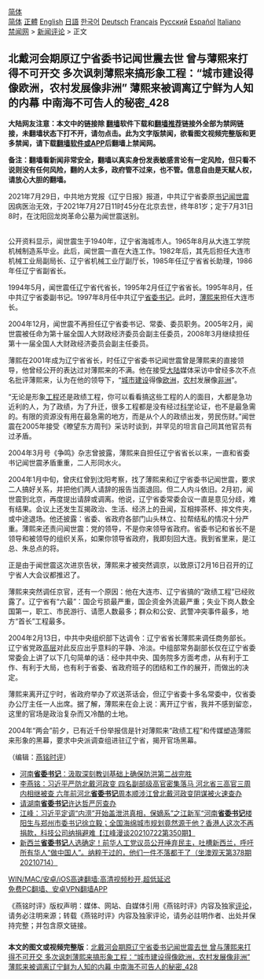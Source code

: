  <!-- 面包屑导航 --> <div class="breadcrumb"><!-- GTranslate: https://gtranslate.io/ -->  <div class="switcher notranslate">  <div class="selected">  <a href="#" onclick="return false;"> 简体</a>  </div>  <div class="option">  <a href="https://www.bannedbook.org" onclick="doGTranslate('zh-CN|zh-CN');jQuery('div.switcher div.selected a').html(jQuery(this).html());return false;" title="简体中文" class="nturl selected"> 简体</a>  <a href="https://www.bannedbook.org/zh-tw/" onclick="doGTranslate('zh-CN|zh-TW');jQuery('div.switcher div.selected a').html(jQuery(this).html());return false;" title="繁體中文" class="nturl"> 正體</a>  <a href="https://www.bannedbook.org/en/" onclick="doGTranslate('zh-CN|en');jQuery('div.switcher div.selected a').html(jQuery(this).html());return false;" title="English" class="nturl"> English</a>  <a href="https://www.bannedbook.org/ja/" onclick="doGTranslate('zh-CN|ja');jQuery('div.switcher div.selected a').html(jQuery(this).html());return false;" title="日本語" class="nturl"> 日語</a>  <a href="https://www.bannedbook.org/ko/" onclick="doGTranslate('zh-CN|ko');jQuery('div.switcher div.selected a').html(jQuery(this).html());return false;" title="한국어" class="nturl"> 한국어</a>  <a href="https://www.bannedbook.org/de/" onclick="doGTranslate('zh-CN|de');jQuery('div.switcher div.selected a').html(jQuery(this).html());return false;" title="Deutsch" class="nturl"> Deutsch</a>  <a href="https://www.bannedbook.org/fr/" onclick="doGTranslate('zh-CN|fr');jQuery('div.switcher div.selected a').html(jQuery(this).html());return false;" title="Français" class="nturl"> Français</a>  <a href="https://www.bannedbook.org/ru/" onclick="doGTranslate('zh-CN|ru');jQuery('div.switcher div.selected a').html(jQuery(this).html());return false;" title="Русский" class="nturl"> Русский</a>  <a href="https://www.bannedbook.org/es/" onclick="doGTranslate('zh-CN|es');jQuery('div.switcher div.selected a').html(jQuery(this).html());return false;" title="Español" class="nturl"> Español</a>  <a href="https://www.bannedbook.org/it/" onclick="doGTranslate('zh-CN|it');jQuery('div.switcher div.selected a').html(jQuery(this).html());return false;" title="Italiano" class="nturl"> Italiano</a>  </div>  </div>      <div class='breadcrumb-sub'><!-- Breadcrumb NavXT 6.3.0 --> <a href="https://www.bannedbook.org/" class="home">禁闻网</a> &gt; <a href="https://www.bannedbook.org/bnews/comments/" class="category">新闻评论</a> &gt; 正文</div></div><h2>北戴河会期原辽宁省委书记闻世震去世 曾与薄熙来打得不可开交 多次讽刺薄熙来搞形象工程：“城市建设得像欧洲，农村发展像非洲” 薄熙来被调离辽宁鲜为人知的内幕 中南海不可告人的秘密_428</h2> <p class="notice"><b>大陆网友注意：本文中的链接除 <a href="https://github.com/bannedbook/fanqiang" >翻墙</a>软件下载和<a href="https://github.com/killgcd/justmysocks/blob/master/README.md">翻墙推荐</a>链接外全部为禁网链接，未翻墙状态下打不开，请勿点击。此为文字版禁闻，欲看图文视频完整版和更多禁闻，请下载<a href="https://github.com/bannedbook/fanqiang">翻墙软件或APP</a>后翻墙上禁闻网。</p><p>备注：翻墙看新闻非常安全，翻墙以真实身份发表敏感言论有一定风险，但只看不说则没有任何风险，翻的人太多，政府管不过来，也不管。信息自由是天赋人权，请放心大胆的翻墙。</b></p>  <div class="entry"> <p></p> <p>2021年7月29日&#65292;中共地方党报&#12298;辽宁日报&#12299;报道&#65292;中共辽宁省委原<a href="https://www.bannedbook.org/bnews/tag/%e4%b9%a6%e8%ae%b0/" class="st_tag internal_tag" rel="tag" title="标签 书记 下的日志">书记</a><a href="https://www.bannedbook.org/bnews/tag/%e9%97%bb%e4%b8%96%e9%9c%87/" class="st_tag internal_tag" rel="tag" title="标签 闻世震 下的日志">闻世震</a>因病医治无效&#65292;于2021年7月27日11时45分在北京去世&#65292;终年81岁&#65307;定于7月31日8时&#65292;在沈阳回龙岗革命公墓为闻世震送别&#12290;<br />&nbsp;</p> <p>   公开资料显示&#65292;闻世震生于1940年&#65292;辽宁省海城市人&#12290;1965年8月从大连工学院机械制造系毕业&#12290;此后&#65292;闻世震一直在大连工作&#12290;1982年后&#65292;其先后担任大连市机械工业局副局长&#12289;辽宁省机械工业厅副厅长&#65292;1985年任辽宁省省长助理&#65292;1986年任辽宁省副省长&#12290;</p> <p>1994年5月&#65292;闻世震任辽宁省代省长&#65292;1995年2月任辽宁省省长&#12290;1995年8月&#65292;任中共辽宁省委副书记&#12290;1997年8月任中共辽宁<a href="https://www.bannedbook.org/bnews/tag/%e7%9c%81%e5%a7%94%e4%b9%a6%e8%ae%b0/" class="st_tag internal_tag" rel="tag" title="标签 省委书记 下的日志">省委书记</a>&#12290;此时&#65292;<a href="https://www.bannedbook.org/bnews/tag/%e8%96%84%e7%86%99%e6%9d%a5/" class="st_tag internal_tag" rel="tag" title="标签 薄熙来 下的日志">薄熙来</a>担任大连市长&#12290;</p>  <p>2004年12月&#65292;闻世震不再担任辽宁省委书记&#12289;常委&#12289;委员职务&#12290;2005年2月&#65292;闻世震被任命为第十届全国人大财政经济委员会副主任委员&#65292;2008年3月继续担任第十一届全国人大财政经济委员会副主任委员&#12290;</p> <p>薄熙在2001年成为辽宁省省长&#65292;时任辽宁省委书记闻世震曾是薄熙来的直接领导&#65292;他曾经公开的表达过对薄熙来的不满&#12290;他在接受<span class='wp_keywordlink_affiliate'><a href="https://www.bannedbook.org/" title="大陆" target="_blank">大陆</a></span>媒体采访中曾经多次不点名批评薄熙来&#65292;认为在他的领导下&#65292;&#8220;<a href="https://www.bannedbook.org/bnews/tag/%E5%9F%8E%E5%B8%82%E5%BB%BA%E8%AE%BE/" class="st_tag internal_tag" rel="tag" title="标签 城市建设 下的日志">城市建设</a>得像<a href="https://www.bannedbook.org/bnews/tag/%e6%ac%a7%e6%b4%b2/" class="st_tag internal_tag" rel="tag" title="标签 欧洲 下的日志">欧洲</a>&#65292;<a href="https://www.bannedbook.org/bnews/tag/%E5%86%9C%E6%9D%91/" class="st_tag internal_tag" rel="tag" title="标签 农村 下的日志">农村</a>发展像<a href="https://www.bannedbook.org/bnews/tag/%e9%9d%9e%e6%b4%b2/" class="st_tag internal_tag" rel="tag" title="标签 非洲 下的日志">非洲</a>&#8221;&#12290;</p> <p>&#8220;无论是形象<a href="https://www.bannedbook.org/bnews/tag/%E5%B7%A5%E7%A8%8B/" class="st_tag internal_tag" rel="tag" title="标签 工程 下的日志">工程</a>还是政绩工程&#65292;你可以看看搞这些工程的人的面目&#65292;大都是急功近利的人&#65292;为了政绩&#65292;为了升迁&#65292;很多工程都是没有经过<span class='wp_keywordlink'><a href="https://www.bannedbook.org/forum11/topic309.html" title="禁片：“科学”的棍子" target="_blank">科学</a></span>论证&#65292;也不是最急需的&#12290;有限的资源没有用在最急需的地方&#65292;而是从个人的政绩出发&#65292;劳民伤财&#12290;&#8221;闻世震在2005年接受&#12298;暸望东方周刊&#12299;采访时谈到&#65292;并罕见的坦言自己同其他官员有过矛盾&#12290;</p> <p>   2004年3月号&#12298;争鸣&#12299;杂志曾披露&#65292;薄熙来自担任辽宁省省长以来&#65292;一直和省委书记闻世震矛盾重重&#65292;二人形同水火&#12290;</p>  <p>2004年1月中旬&#65292;曾庆红曾到沈阳考察&#65292;找了薄熙来和辽宁省委书记闻世震&#65292;要求二人搞好关系&#65292;并把他们两人请辞的报告当面退回&#12290;但二人内斗依旧&#12290;2月初&#65292;闻世震到北京&#65292;再度提出请辞或调离&#12290;他说&#65292;辽宁省委常委会议一直是意见分歧&#65292;难有结果&#12290;会议上还发生互揭政治&#12289;生活&#12289;经济上的丑闻&#65292;互相摔茶杯&#12289;摔文件夹&#65292;或中途退场&#12290;他还披露&#65306;省委&#12289;省政府各部门山头林立&#12289;拉帮结私的情况十分严重&#12290;薄熙来还责问闻世震&#65306;党的领导&#65292;不是你来领导省政府&#12290;省委书记和省长不是领导和被领导的组织关系&#65292;如果你领导省政府&#65292;我即刻回大连&#12290;我到省里来&#65292;是江总&#12289;朱总点的将&#12290; </p> <p>正是由于闻世震这次进京告状&#65292;薄熙来才被突然调京&#65292;以致原订2月16日召开的辽宁省人大会议都推迟了&#12290;</p> <p>薄熙来突然调任京官&#65292;还有一个原因&#65306;他在大连市&#12289;辽宁省搞的&#8220;政绩工程&#8221;已经败露了&#12290;辽宁省有&#8220;六最&#8221;&#65306;国企亏损最严重&#65292;国企资金外流最严重&#65307;失业下岗人数全国第一&#65292;职工&#12289;市民游行&#12289;请愿人数最多&#65307;群众和公安&#12289;武警冲突事件最多&#65292;地方&#8220;首长&#8221;工程最多&#12290;</p> <p>   2004年2月13日&#65292;中共中央组织部下达调令&#65306;辽宁省省长薄熙来调任商务部长&#12290;辽宁省党政<span class='wp_keywordlink_affiliate'><a href="https://www.bannedbook.org/bnews/ccpdope/" title="中共高层内幕" target="_blank">高层</a></span>对此反应出乎意料的平静&#12289;冷淡&#12290;中组部常务副部长仅在辽宁省委常委会上讲了以下几句简单的话&#65306;经中共中央&#12289;国务院多方面考虑&#65292;从有利于工作&#12289;有利于大局&#65292;也有利于省委&#12289;省政府班子的团结和工作的展开&#65292;而做出的决定&#12290;</p>  <p>薄熙来离开辽宁时&#65292;省政府举办了欢送茶话会&#65292;但辽宁省委十多名常委中&#65292;仅省委办公厅主任一人出席&#12290;据了解&#65292;薄熙来在会上说&#65306;离开辽宁省&#65292;我并不感到留恋&#65292;这里的官场是政治复杂而又冷酷的土地&#12290; </p> <p>2004年&#8220;两会&#8221;前夕&#65292;已有近千份举报信是针对薄熙来&#8220;政绩工程&#8221;和传媒塑造薄熙来形象的黑幕&#65292;要求中央派调查组进驻辽宁省&#65292;揭开官场黑幕&#12290; </p> <p>&#65288;编辑&#65306;<a href="https://www.bannedbook.org/bnews/tag/%e7%87%95%e9%93%ad%e6%97%b6%e8%af%84/" class="st_tag internal_tag" rel="tag" title="标签 燕铭时评 下的日志">燕铭时评</a>&#65289;</p> <ul class='op-related-articles' title='相关阅读'> <li><a href='https://www.bannedbook.org/bnews/baitai/20210727/1595213.html' target='_blank'>河南<b>省委书记</b>：汲取深刻教训基础上确保防洪第二战完胜</a></li> <li><a href='https://www.bannedbook.org/bnews/comments/20210725/1593874.html' target='_blank'>李燕铭：习近平严防北戴河政变 四名副部级高官密集落马 河北省三高官三周内相继被查 六年前河北<b>省委书记</b>周本顺涉江曾北戴河政变阴谋被火速查办</a></li> <li><a href='https://www.bannedbook.org/bnews/baitai/20210723/1592785.html' target='_blank'>请湖南<b>省委书记</b>许达哲严厉查办</a></li> <li><a href='https://www.bannedbook.org/bnews/cbnews/20210723/1592637.html' target='_blank'>江峰：习近平定调“内涝”开始盖泄洪真相，保嫡系”之江新军“河南<b>省委书记</b>楼阳生与郑州市委书记徐立毅；全国海绵城市规划竟然源于他？香港人这次不再捐款，科技公司纳捐避难【江峰漫谈20210722第350期】</a></li> <li><a href='https://www.bannedbook.org/bnews/bannedvideo/20210713/1586429.html' target='_blank'>新西兰<b>省委书记</b>人选确定！前华人工党议员公开唾弃民主，吐槽新西兰，呼吁所有华人“做中国人”。纳粹干过的，他们一件不落都干了（坐澳观天第378期 20210714）</a></li> </ul> <p class="texttj"> <a href="https://github.com/bannedbook/fanqiang/wiki/V2ray%E6%9C%BA%E5%9C%BA" target="_blank">WIN/MAC/安卓/iOS高速翻墙:高清视频秒开,超低延迟</a><br/> <a href="https://github.com/bannedbook/fanqiang/wiki/%E7%A6%81%E9%97%BB%E7%BD%91%E5%AE%89%E5%8D%93%E7%BF%BB%E5%A2%99%E6%96%B0%E9%97%BBAPP" target="_blank">免费PC翻墙、安卓VPN翻墙APP</a></p> <p>&#12298;燕铭时评&#12299;版权声明&#65306;媒体&#12289;网站&#12289;自媒体引用&#12298;燕铭时评&#12299;内容及独家<span class='wp_keywordlink_affiliate'><a href="https://www.bannedbook.org/bnews/comments/" title="新闻评论" target="_blank">评论</a></span>&#65292;请务必注明来源&#65307;转载&#12298;燕铭时评&#12299;内容及独家评论&#65292;请务必註明作者&#12289;出处并保持完整&#65307;并包含原文链接&#12290;  </p><a name='sharetosocial'></a>  <div style="margin-bottom:5px;padding-bottom:5px;clear:both"> <div id="archive-pix-1" class="banner-ads"> <!-- AuctionX Display platform tag START --> <div id="26318x728x90x621x_ADSLOT2" clicktrack="%%CLICK_URL_ESC%%"></div> <!-- AuctionX Display platform tag END --> </div> <div id="archive-pix-2" class="banner-ads"> <!-- AuctionX Display platform tag START --> <div id="26315x300x250x621x_ADSLOT2" clicktrack="%%CLICK_URL_ESC%%"></div> <!-- AuctionX Display platform tag END --> </div> </div>  <div id="archive-pix-1" class="banner-ads"> <!-- AuctionX Display platform tag START --> <div id="26318x728x90x621x_ADSLOT3" clicktrack="%%CLICK_URL_ESC%%"></div> <!-- AuctionX Display platform tag END --> </div> <div><b>本文的图文或视频完整版</b>：<a href='https://www.bannedbook.org/bnews/comments/20210730/1596887.html'>北戴河会期原辽宁省委书记闻世震去世 曾与薄熙来打得不可开交 多次讽刺薄熙来搞形象工程：“城市建设得像欧洲，农村发展像非洲” 薄熙来被调离辽宁鲜为人知的内幕 中南海不可告人的秘密_428</a></div>  </div><!--END ENTRY--> 